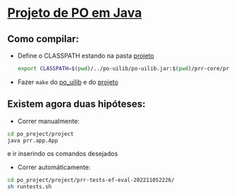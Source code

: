 # [Projeto de PO em Java](https://web.tecnico.ulisboa.pt/~david.matos/w/pt/index.php/Programa%C3%A7%C3%A3o_com_Objectos/Projecto_de_Programa%C3%A7%C3%A3o_com_Objectos/Enunciado_do_Projecto_de_2022-2023)

## Como compilar:
  - Define o CLASSPATH estando na pasta [projeto](project)
    ```sh
    export CLASSPATH=$(pwd)/../po-uilib/po-uilib.jar:$(pwd)/prr-core/prr-core.jar:$(pwd)/prr-app/prr-app.jar 
    ``` 
  - Fazer `make` do [po_uilib](po-uilib) e do [projeto](project)
  
  ## Existem agora duas hipóteses:
  - Correr manualmente: 
  ```sh
  cd po_project/project 
  java prr.app.App
  ```
   e ir inserindo os comandos desejados
  - Correr automáticamente: 
  ```sh
  cd po_project/project/prr-tests-ef-eval-202211052226/
  sh runtests.sh
  ```
